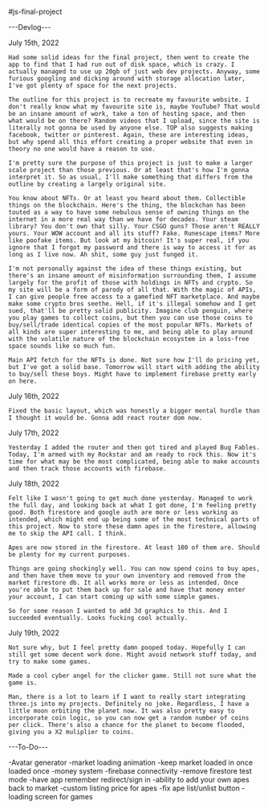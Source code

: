 #js-final-project

---Devlog---

July 15th, 2022

    Had some solid ideas for the final project, then went to create the app to find that I had run out of disk space, which is crazy. I actually managed to use up 20gb of just web dev projects. Anyway, some furious googling and dicking around with storage allocation later, I've got plenty of space for the next projects.

    The outline for this project is to recreate my favourite website. I don't really know what my favourite site is, maybe YouTube? That would be an insane amount of work, take a ton of hosting space, and then what would be on there? Random videos that I upload, since the site is literally not gonna be used by anyone else. TOP also suggests making facebook, twitter or pinterest. Again, these are interesting ideas, but why spend all this effort creating a proper website that even in theory no one would have a reason to use.

    I'm pretty sure the purpose of this project is just to make a larger scale project than those previous. Or at least that's how I'm gonna interpret it. So as usual, I'll make something that differs from the outline by creating a largely original site.

    You know about NFTs. Or at least you heard about them. Collectible things on the blockchain. Here's the thing, the blockchan has been touted as a way to have some nebulous sense of owning things on the internet in a more real way than we have for decades. Your steam library? You don't own that silly. Your CSGO guns? Those aren't REALLY yours. Your WOW account and all its stuff? Fake. Runescape items? More like poofake items. But look at my bitcoin! It's super real, if you ignore that I forgot my password and there is way to access it for as long as I live now. Ah shit, some guy just funged it.

    I'm not personally against the idea of these things existing, but there's an insane amount of misinformation surrounding them, I assume largely for the profit of those with holdings in NFTs and crypto. So my site will be a form of parody of all that. With the magic of APIs, I can give people free access to a gamefied NFT marketplace. And maybe make some crypto bros seethe. Hell, if it's illegal somehow and I get sued, that'll be pretty solid publicity. Imagine club penguin, where you play games to collect coins, but then you can use those coins to buy/sell/trade identical copies of the most popular NFTs. Markets of all kinds are super interesting to me, and being able to play around with the volatile nature of the blockchain ecosystem in a loss-free space sounds like so much fun. 

    Main API fetch for the NFTs is done. Not sure how I'll do pricing yet, but I've got a solid base. Tomorrow will start with adding the ability to buy/sell these boys. Might have to implement firebase pretty early on here.

July 16th, 2022

    Fixed the basic layout, which was honestly a bigger mental hurdle than I thought it would be. Gonna add react router dom now.

July 17th, 2022

    Yesterday I added the router and then got tired and played Bug Fables. Today, I'm armed with my Rockstar and am ready to rock this. Now it's time for what may be the most complicated, being able to make accounts and then track those accounts with firebase. 

July 18th, 2022

    Felt like I wasn't going to get much done yesterday. Managed to work the full day, and looking back at what I got done, I'm feeling pretty good. Both firestore and google auth are more or less working as intended, which might end up being some of the most technical parts of this project. Now to store these damn apes in the firestore, allowing me to skip the API call. I think.

    Apes are now stored in the firestore. At least 100 of them are. Should be plenty for my current purposes.

    Things are going shockingly well. You can now spend coins to buy apes, and then have them move to your own inventory and removed from the market firestore db. It all works more or less as intended. Once you're able to put them back up for sale and have that money enter your account, I can start coming up with some simple games.

    So for some reason I wanted to add 3d graphics to this. And I succeeded eventually. Looks fucking cool actually.

July 19th, 2022

    Not sure why, but I feel pretty damn pooped today. Hopefully I can still get some decent work done. Might avoid network stuff today, and try to make some games.

    Made a cool cyber angel for the clicker game. Still not sure what the game is.

    Man, there is a lot to learn if I want to really start integrating three.js into my projects. Definitely no joke. Regardless, I have a little moon orbiting the planet now. It was also pretty easy to incorporate coin logic, so you can now get a random number of coins per click. There's also a chance for the planet to become flooded, giving you a X2 muliplier to coins.


---To-Do---

-Avatar generator
-market loading animation
-keep market loaded in once loaded once
-money system
-firebase connectivity
-remove firestore test mode
-have app remember redirect/sign in
-ability to add your own apes back to market 
-custom listing price for apes
-fix ape list/unlist button 
-loading screen for games
